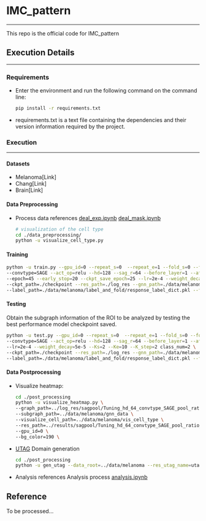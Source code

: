 # IMC_pattern

-----------
This repo is the official code for IMC_pattern 

## Execution Details
---------
### Requirements 
* Enter the environment and run the following command on the command line: 

  ```bash
  pip install -r requirements.txt 
  ```

* requirements.txt is a text file containing the dependencies and their version information required by the project.


### Execution 
-----------
#### Datasets

* Melanoma[Link]
* Chang[Link]
* Brain[Link]

#### Data Preprocessing 

  * Process data references [deal_exp.ipynb](./data_preprocessing/deal_exp.ipynb) [deal_mask.ipynb](./data_preprocessing/deal_mask.ipynb)
    ```bash
    # visualization of the cell type
    cd ./data_preprocessing/
    python -u visualize_cell_type.py
    ```

#### Training

```bash
python -u train.py --gpu_id=0 --repeat_s=0  --repeat_e=1 --fold_s=0 --fold_e=23 \
--convtype=SAGE --act_op=relu --hd=128 --sag_r=64 --before_layer=1 --after_layer=1 --dropout=0.25 --pool_type=sagpool \
--epoch=45 --early_stop=20 --ckpt_save_epoch=25 --lr=2e-4 --weight_decay=5e-5 --Ks=2 --Ke=10 --K_step=2 class_num=2 \
--ckpt_path=./checkpoint --res_path=./log_res --gnn_path=./data/melanoma/gnn_data  \ 
--label_path=./data/melanoma/label_and_fold/response_label_dict.pkl --fold_path=./data/melanoma/label_and_fold/leave_one_fold_for_response.pkl
```

#### Testing 

Obtain the subgraph information of the ROI to be analyzed by testing the best performance model checkpoint saved.

```bash
python -u test.py --gpu_id=0 --repeat_s=0  --repeat_e=1 --fold_s=0 --fold_e=23 \
--convtype=SAGE --act_op=relu --hd=128 --sag_r=64 --before_layer=1 --after_layer=1 --dropout=0.25 --pool_type=sagpool \
--lr=2e-4 --weight_decay=5e-5 --Ks=2 --Ke=10 --K_step=2 class_num=2 \
--ckpt_path=./checkpoint --res_path=./log_res --gnn_path=./data/melanoma/gnn_data  \ 
--label_path=./data/melanoma/label_and_fold/response_label_dict.pkl --fold_path=./data/melanoma/label_and_fold/leave_one_fold_for_response.pkl
```

#### Data Postprocessing
  * Visualize heatmap:
    ```bash
    cd ./post_processing
    python -u visualize_heatmap.py \
    --graph_path=../log_res/sagpool/Tuning_hd_64_convtype_SAGE_pool_ratio_0.015625_lsim_0.5_act_op_relu_K_2_bl_1_al_1/subgraph \
    --subgraph_path=../data/melanoma/gnn_data \
    --visualize_cell_path=../data/melanoma/vis_cell_type \
    --res_path=../results/sagpool/Tuning_hd_64_convtype_SAGE_pool_ratio_0.015625_lsim_0.5_act_op_relu_K_2_bl_1_al_1 \
    --gpu_id=0 \
    --bg_color=190 \
    ```
  * [UTAG](https://github.com/ElementoLab/utag) Domain generation
    ```bash
    cd ./post_processing
    python -u gen_utag --data_root=../data/melanoma --res_utag_name=utag_results_dist10_leiden.h5ad
    ```
  *  Analysis 
    references Analysis process [analysis.ipynb](./post_processing/analysis.ipynb)

## Reference 
To be processed...